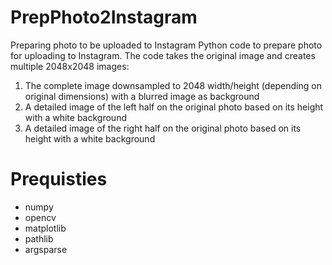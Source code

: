 # PrepPhoto2Instagram
Preparing photo to be uploaded to Instagram
Python code to prepare photo for uploading to Instagram. 
The code takes the original image and creates multiple 2048x2048 images:
1. The complete image downsampled to 2048 width/height (depending on original dimensions) with a blurred image as background
2. A detailed image of the left half on the original photo based on its height with a white background
3. A detailed image of the right half on the original photo based on its height with a white background


# Prequisties
* numpy
* opencv
* matplotlib
* pathlib
* argsparse
